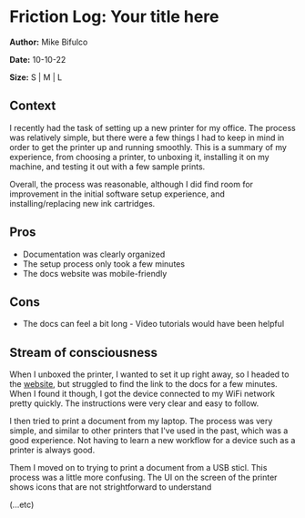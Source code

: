 # Friction Log: Your title here

**Author:** Mike Bifulco

**Date:** 10-10-22

**Size:** S | M | L

## Context

I recently had the task of setting up a new printer for my office. The process was relatively simple, but there were a few things I had to keep in mind in order to get the printer up and running smoothly. This is a summary of my experience, from choosing a printer, to unboxing it, installing it on my machine, and testing it out with a few sample prints.

Overall, the process was reasonable, although I did find room for improvement in the initial software setup experience, and installing/replacing new ink cartridges.

## Pros

- Documentation was clearly organized
- The setup process only took a few minutes
- The docs website was mobile-friendly

## Cons

- The docs can feel a bit long - Video tutorials would have been helpful

## Stream of consciousness

When I unboxed the printer, I wanted to set it up right away, so I headed to the [website](https://example.com), but struggled to find the link to the docs for a few minutes. When I found it though, I got the device connected to my WiFi network pretty quickly. The instructions were very clear and easy to follow.

I then tried to print a document from my laptop. The process was very simple, and similar to other printers that I've used in the past, which was a good experience. Not having to learn a new workflow for a device such as a printer is always good.

Them I moved on to trying to print a document from a USB sticl. This process was a little more confusing. The UI on the screen of the printer shows icons that are not strightforward to understand

(...etc)
